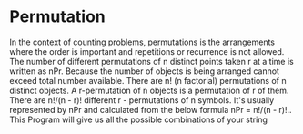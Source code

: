 # Permutation
In the context of counting problems, permutations is the arrangements where the order is important and repetitions or recurrence is not allowed. The number of different permutations of n distinct points taken r at a time is written as nPr. Because the number of objects is being arranged cannot exceed total number available. There are n! (n factorial) permutations of n distinct objects. A r-permutation of n objects is a permutation of r of them. There are n!/(n - r)! different r - permutations of n symbols. It's usually represented by nPr and calculated from the below formula nPr = n!/(n - r)!.. This Program will give us all the possible combinations of your string
